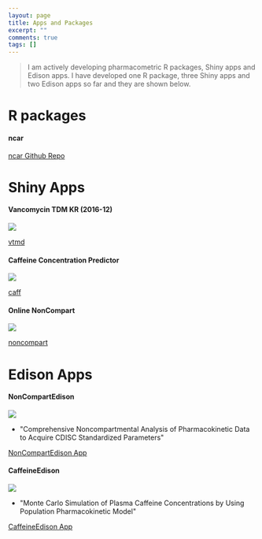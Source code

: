 ```yaml
---
layout: page
title: Apps and Packages
excerpt: ""
comments: true
tags: []
---
```


> I am actively developing pharmacometric R packages, Shiny apps and Edison apps.
> I have developed one R package, three Shiny apps and two Edison apps so far and they are shown below. 

# R packages

#### ncar

<a markdown="0" href="https://github.com/asancpt/ncar" class="btn">ncar Github Repo</a>

# Shiny Apps

#### Vancomycin TDM KR (2016-12)
![](http://i.imgur.com/M8R3Me8.png)

<a markdown="0" href="https://asan.shinyapps.io/vtdm" class="btn">vtmd</a>

#### Caffeine Concentration Predictor

![](http://i.imgur.com/RYJHxNq.png)

<a markdown="0" href="https://asan.shinyapps.io/caff" class="btn">caff</a>

#### Online NonCompart

![](http://i.imgur.com/k6VqHp2.png)

<a markdown="0" href="https://asan.shinyapps.io/noncompart" class="btn">noncompart</a>

# Edison Apps

#### NonCompartEdison

![](http://i.imgur.com/PfCzmO0.png)

- "Comprehensive Noncompartmental Analysis of Pharmacokinetic Data to Acquire CDISC Standardized Parameters"

<a markdown="0" href="https://www.edison.re.kr/web/cmed/list/search-sw?p_p_id=edisonscienceAppstore_WAR_edisonappstore2016portlet&p_p_lifecycle=0&p_p_state=normal&p_p_mode=view&p_p_col_id=column-1&p_p_col_count=1&_edisonscienceAppstore_WAR_edisonappstore2016portlet_edionCopyParam=true&_edisonscienceAppstore_WAR_edisonappstore2016portlet_myaction=detailView&_edisonscienceAppstore_WAR_edisonappstore2016portlet_solverId=55001&_edisonscienceAppstore_WAR_edisonappstore2016portlet_groupId=1289101&_edisonscienceAppstore_WAR_edisonappstore2016portlet_p_curPage=1&_edisonscienceAppstore_WAR_edisonappstore2016portlet_categoryId=&_edisonscienceAppstore_WAR_edisonappstore2016portlet_searchValue=&_edisonscienceAppstore_WAR_edisonappstore2016portlet_linePerPage=10&_edisonscienceAppstore_WAR_edisonappstore2016portlet_searchOption=SCIENCEAPPSTORE_SEARCH_ALL" class="btn">NonCompartEdison App</a>

#### CaffeineEdison 

![](http://i.imgur.com/pC04CL8.png)

- "Monte Carlo Simulation of Plasma Caffeine Concentrations by Using Population Pharmacokinetic Model"

<a markdown="0" href="https://www.edison.re.kr/web/cmed/list/search-sw?p_p_id=edisonscienceAppstore_WAR_edisonappstore2016portlet&p_p_lifecycle=0&p_p_state=normal&p_p_mode=view&p_p_col_id=column-1&p_p_col_count=1&_edisonscienceAppstore_WAR_edisonappstore2016portlet_edionCopyParam=true&_edisonscienceAppstore_WAR_edisonappstore2016portlet_myaction=detailView&_edisonscienceAppstore_WAR_edisonappstore2016portlet_solverId=55401&_edisonscienceAppstore_WAR_edisonappstore2016portlet_groupId=1289101&_edisonscienceAppstore_WAR_edisonappstore2016portlet_p_curPage=1&_edisonscienceAppstore_WAR_edisonappstore2016portlet_categoryId=&_edisonscienceAppstore_WAR_edisonappstore2016portlet_searchValue=&_edisonscienceAppstore_WAR_edisonappstore2016portlet_linePerPage=10&_edisonscienceAppstore_WAR_edisonappstore2016portlet_searchOption=SCIENCEAPPSTORE_SEARCH_ALL" class="btn">CaffeineEdison App</a>

